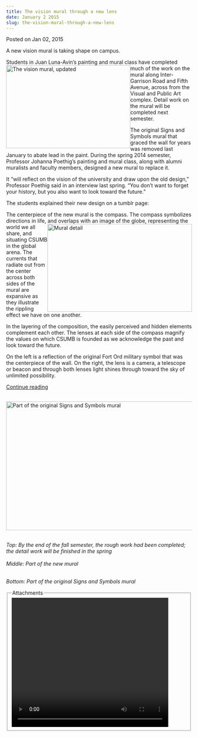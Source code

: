 ```yaml
---
title: The vision mural through a new lens
date: January 2 2015
slug: the-vision-mural-through-a-new-lens
---
```


 



<span class="date">Posted on Jan 02, 2015    </span>
<p>A new vision mural is taking shape on campus.</p>
<p>Students in Juan Luna-Avin&#x2019;s painting and mural class have
completed much of the work on the&#xA0;<img alt="The vision mural, updated" src="https://news.csumb.edu/sites/default/files/65/attachments/news/images/mural_taking_shape_for_web.jpg" style="float:left; width:337px; height:225px">mural&#xA0;along
Inter-Garrison Road and Fifth Avenue, across from the Visual and
Public Art complex. Detail work on the mural will be completed next
semester.&#xA0;</img></p>
<p>The original Signs and Symbols mural that graced the wall for
years was removed last January to abate lead in the paint. During
the spring 2014 semester, Professor Johanna Poethig&#x2019;s painting and
mural class, along with alumni muralists and faculty members,
designed a new mural to replace it.</p>
<p>It &#x201C;will reflect on the vision of the university and draw upon
the old design,&#x201D; Professor Poethig said in an interview last
spring. &#x201C;You don&#x2019;t want to forget your history, but you also want
to look toward the future.&#x201D;</p>
<p>The students explained their new design on a tumblr page:</p>
<p>The centerpiece of the new mural is the compass. The compass
symbolizes directions in life, and&#xA0;<img alt="Mural detail" src="https://news.csumb.edu/sites/default/files/65/attachments/news/images/mural_detail_for_web.jpg" style="float:right; width:392px; height:238px">overlaps with an
image of the globe, representing the world we all share, and
situating CSUMB in the global arena. The currents that radiate out
from the center across both sides of the mural are expansive as
they illustrate the rippling effect we have on one another.</img></p>
<p>In the layering of the composition, the easily perceived and
hidden elements complement each other. The lenses at each side of
the compass magnify the values on which CSUMB is founded as we
acknowledge the past and look toward the future.</p>
<p>On the left is a reflection of the original Fort Ord military
symbol that was the centerpiece of the wall. On the right, the lens
is a camera, a telescope or beacon and through both lenses light
shines through toward the sky of unlimited possibility.</p>
<p class="small"><a href="https://visualandpublicart.tumblr.com/visionmural" rel="nofollow">Continue reading</a><br>
&#xA0;</br></p>
<p class="small"><img alt="Part of the original Signs and Symbols mural" src="https://news.csumb.edu/sites/default/files/65/attachments/news/images/vision_mural.jpg" style="width:525px; height:349px; float:left"/></p>
<p class="small">&#xA0;</p>
<p class="small"><em>Top: By the end of the fall semester, the
rough work had been completed; the detail work will be finished in
the spring<br>
<br>
Middle: Part of the new mural</br></br></em></p>
<p class="small"><em>Bottom: Part of the original Signs and Symbols
mural</em></p>
<fieldset class="fieldgroup group-attachments">
<legend>Attachments</legend>
<div class="field field-type-emvideo field-field-attach-video">
<div class="field-items">
<div class="field-item odd">
<div class="emvideo emvideo-video emvideo-youtube">
<div class="emfield-emvideo emfield-emvideo-youtube">
<div id="emvideo-youtube-flash-wrapper-1">
<!--<object type="application/x-shockwave-flash" height="350" width="425" data="https://www.youtube.com/v/W2FSLPuvdAk&amp;rel=0&amp;enablejsapi=1&amp;playerapiid=ytplayer&amp;fs=1" id="emvideo-youtube-flash-1">
          <param name="movie" value="https://www.youtube.com/v/W2FSLPuvdAk&amp;rel=0&amp;enablejsapi=1&amp;playerapiid=ytplayer&amp;fs=1" />
          <param name="allowScriptAccess" value="sameDomain"/>
          <param name="quality" value="best"/>
          <param name="allowFullScreen" value="true"/>
          <param name="bgcolor" value="#FFFFFF"/>
          <param name="scale" value="noScale"/>
          <param name="salign" value="TL"/>
          <param name="FlashVars" value="playerMode=embedded" />
          <param name="wmode" value="transparent" />
        </object>-->
<video controls="" width="425" height="350">
<source src="https://r7---sn-o097znez.googlevideo.com/videoplayback?dur=247.037&amp;mt=1422317735&amp;pl=23&amp;ip=198.189.249.65&amp;initcwndbps=4457500&amp;id=o-AO-zX-z6UPKHmZHrvFlbIm1gSKOu3-L8_UMCc3NlZDRS&amp;mv=m&amp;ratebypass=yes&amp;source=youtube&amp;ms=au&amp;signature=99B8507FC0426DE17046C53B248F3368DCA8D1E4.163405FFBEB5B15040850F06E8FE711F129CA796&amp;key=yt5&amp;mm=31&amp;ipbits=0&amp;sver=3&amp;expire=1422339392&amp;sparams=dur,id,initcwndbps,ip,ipbits,itag,mm,ms,mv,pl,ratebypass,source,upn,expire&amp;fexp=900718,907263,916104,923368,927622,929821,930676,936121,9406392,941004,943917,947225,948124,952302,952605,952901,955301,957103,957105,957201,959701&amp;upn=4tVo6vWaREg&amp;itag=18&amp;name=W2FSLPuvdAk" type="video/mp4"/></video></div>
</div>
</div>
</div>
</div>
</div>
</fieldset>





```
